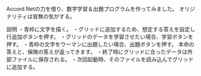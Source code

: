 Accord.Netの力を借り、数字学習＆出題プログラムを作ってみました。
オリジナリティは皆無の気がする。

説明
・青枠に文字を描く。
・グリッドに追加するため、想定する答えを設定し行追加ボタンを押す。
・グリッドのデータを学習させたい場合、学習ボタンを押す。
・青枠の文字をウーマンに出題したい場合、出題ボタンを押す。
  本命の答えと、保険の答えが返ってきます。
・終了時にグリッドに合ったデータは外部ファイルに保存される。
・次回起動時、そのファイルを読み込んでグリッドに追加する。
